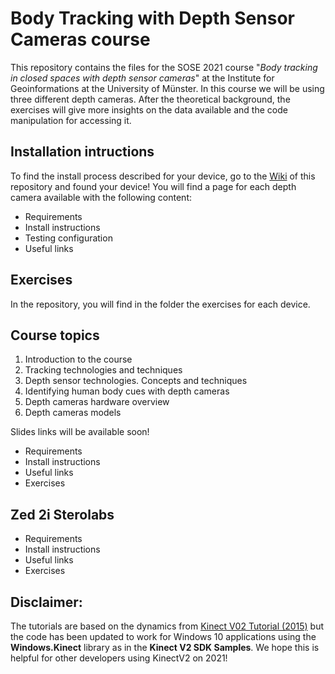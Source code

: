 # Body Tracking with Depth Sensor Cameras course

This repository contains the files for the SOSE 2021 course "_Body tracking in closed spaces with depth sensor cameras_" at the Institute for Geoinformations at the University of Münster. In this course we will be using three different depth cameras. After the theoretical background, the exercises will give more insights on the data available and the code manipulation for accessing it.

## Installation intructions
To find the install process described for your device, go to the [Wiki](https://github.com/violetasdev/bodytrackingdepth_course/wiki) of this repository and found your device! You will find a page for each depth camera available with the following content:

* Requirements
* Install instructions
* Testing configuration
* Useful links

## Exercises
In the repository, you will find in the folder the exercises for each device. 

## Course topics
1. Introduction to the course
2. Tracking technologies and techniques
3. Depth sensor technologies. Concepts and techniques
4. Identifying human body cues with depth cameras
5. Depth cameras hardware overview
6. Depth cameras models
 
Slides links will be available soon!

* Requirements
* Install instructions
* Useful links
* Exercises

## Zed 2i Sterolabs

* Requirements
* Install instructions
* Useful links
* Exercises

## Disclaimer:
The tutorials are based on the dynamics from [Kinect V02 Tutorial (2015)](http://kinect.github.io/tutorial/) but the code has been updated to work for Windows 10 applications using the __Windows.Kinect__ library as in the __Kinect V2 SDK Samples__. We hope this is helpful for other developers using KinectV2 on 2021!

